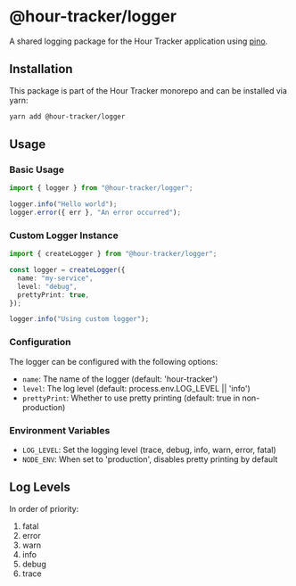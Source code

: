 # @hour-tracker/logger

A shared logging package for the Hour Tracker application using [pino](https://github.com/pinojs/pino).

## Installation

This package is part of the Hour Tracker monorepo and can be installed via yarn:

```bash
yarn add @hour-tracker/logger
```

## Usage

### Basic Usage

```typescript
import { logger } from "@hour-tracker/logger";

logger.info("Hello world");
logger.error({ err }, "An error occurred");
```

### Custom Logger Instance

```typescript
import { createLogger } from "@hour-tracker/logger";

const logger = createLogger({
  name: "my-service",
  level: "debug",
  prettyPrint: true,
});

logger.info("Using custom logger");
```

### Configuration

The logger can be configured with the following options:

- `name`: The name of the logger (default: 'hour-tracker')
- `level`: The log level (default: process.env.LOG_LEVEL || 'info')
- `prettyPrint`: Whether to use pretty printing (default: true in non-production)

### Environment Variables

- `LOG_LEVEL`: Set the logging level (trace, debug, info, warn, error, fatal)
- `NODE_ENV`: When set to 'production', disables pretty printing by default

## Log Levels

In order of priority:

1. fatal
2. error
3. warn
4. info
5. debug
6. trace
